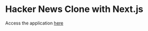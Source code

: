 # Hacker News Clone with Next.js

Access the application [here](https://hacker-next-joc6gamha.vercel.app/)
